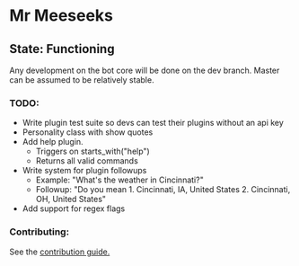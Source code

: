 # Mr Meeseeks
## State: Functioning
Any development on the bot core will be done on the dev branch. Master can be assumed to be relatively stable.
### TODO:
* Write plugin test suite so devs can test their plugins without an api key
* Personality class with show quotes
* Add help plugin.
    * Triggers on starts_with("help")
    * Returns all valid commands
* Write system for plugin followups
    * Example: "What's the weather in Cincinnati?"
    * Followup: "Do you mean
                 1. Cincinnati, IA, United States
                 2. Cincinnati, OH, United States"
* Add support for regex flags

### Contributing:
See the [contribution guide.](https://github.com/twof/MrMeeseeksSlackBot/blob/master/CONTRIBUTING.md)
